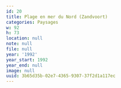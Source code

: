 ```yaml
---
id: 20
title: Plage en mer du Nord (Zandvoort)
categories: Paysages
w: 92
h: 73
location: null
note: null
file: null
year: '1992'
year_start: 1992
year_end: null
image: null
uuid: 3b65d35b-02e7-4365-9307-37f2d1a117ec
---
```


